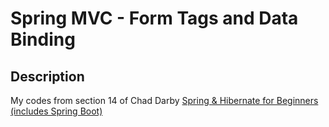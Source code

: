 # Spring MVC - Form Tags and Data Binding
## Description
My codes from section 14 of Chad Darby [Spring & Hibernate for Beginners (includes Spring Boot)](https://www.udemy.com/course/spring-hibernate-tutorial/)

